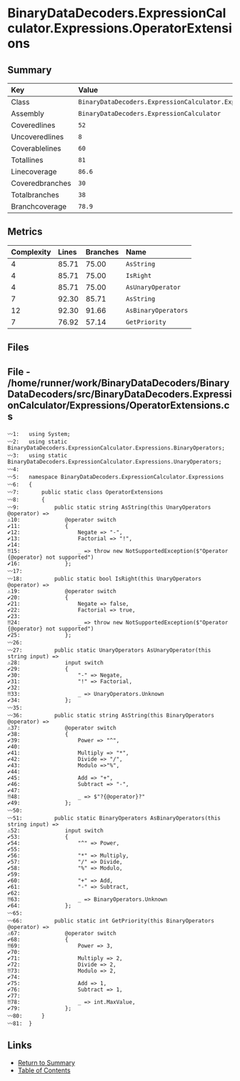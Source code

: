 ﻿# BinaryDataDecoders.ExpressionCalculator.Expressions.OperatorExtensions

## Summary

| Key             | Value                                                                    |
| :-------------- | :----------------------------------------------------------------------- |
| Class           | `BinaryDataDecoders.ExpressionCalculator.Expressions.OperatorExtensions` |
| Assembly        | `BinaryDataDecoders.ExpressionCalculator`                                |
| Coveredlines    | `52`                                                                     |
| Uncoveredlines  | `8`                                                                      |
| Coverablelines  | `60`                                                                     |
| Totallines      | `81`                                                                     |
| Linecoverage    | `86.6`                                                                   |
| Coveredbranches | `30`                                                                     |
| Totalbranches   | `38`                                                                     |
| Branchcoverage  | `78.9`                                                                   |

## Metrics

| Complexity | Lines | Branches | Name                |
| :--------- | :---- | :------- | :------------------ |
| 4          | 85.71 | 75.00    | `AsString`          |
| 4          | 85.71 | 75.00    | `IsRight`           |
| 4          | 85.71 | 75.00    | `AsUnaryOperator`   |
| 7          | 92.30 | 85.71    | `AsString`          |
| 12         | 92.30 | 91.66    | `AsBinaryOperators` |
| 7          | 76.92 | 57.14    | `GetPriority`       |

## Files

## File - /home/runner/work/BinaryDataDecoders/BinaryDataDecoders/src/BinaryDataDecoders.ExpressionCalculator/Expressions/OperatorExtensions.cs

```CSharp
〰1:   using System;
〰2:   using static BinaryDataDecoders.ExpressionCalculator.Expressions.BinaryOperators;
〰3:   using static BinaryDataDecoders.ExpressionCalculator.Expressions.UnaryOperators;
〰4:   
〰5:   namespace BinaryDataDecoders.ExpressionCalculator.Expressions
〰6:   {
〰7:       public static class OperatorExtensions
〰8:       {
〰9:           public static string AsString(this UnaryOperators @operator) =>
⚠10:              @operator switch
✔11:              {
✔12:                  Negate => "-",
✔13:                  Factorial => "!",
✔14:  
‼15:                  _ => throw new NotSupportedException($"Operator {@operator} not supported")
✔16:              };
〰17:  
〰18:          public static bool IsRight(this UnaryOperators @operator) =>
⚠19:              @operator switch
✔20:              {
✔21:                  Negate => false,
✔22:                  Factorial => true,
✔23:  
‼24:                  _ => throw new NotSupportedException($"Operator {@operator} not supported")
✔25:              };
〰26:  
〰27:          public static UnaryOperators AsUnaryOperator(this string input) =>
⚠28:              input switch
✔29:              {
✔30:                  "-" => Negate,
✔31:                  "!" => Factorial,
✔32:  
‼33:                  _ => UnaryOperators.Unknown
✔34:              };
〰35:  
〰36:          public static string AsString(this BinaryOperators @operator) =>
⚠37:              @operator switch
✔38:              {
✔39:                  Power => "^",
✔40:  
✔41:                  Multiply => "*",
✔42:                  Divide => "/",
✔43:                  Modulo =>"%",
✔44:  
✔45:                  Add => "+",
✔46:                  Subtract => "-",
✔47:  
‼48:                  _ => $"?{@operator}?"
✔49:              };
〰50:  
〰51:          public static BinaryOperators AsBinaryOperators(this string input) =>
⚠52:              input switch
✔53:              {
✔54:                  "^" => Power,
✔55:  
✔56:                  "*" => Multiply,
✔57:                  "/" => Divide,
✔58:                  "%" => Modulo,
✔59:  
✔60:                  "+" => Add,
✔61:                  "-" => Subtract,
✔62:  
‼63:                  _ => BinaryOperators.Unknown
✔64:              };
〰65:  
〰66:          public static int GetPriority(this BinaryOperators @operator) =>
⚠67:              @operator switch
✔68:              {
‼69:                  Power => 3,
✔70:  
✔71:                  Multiply => 2,
✔72:                  Divide => 2,
‼73:                  Modulo => 2,
✔74:  
✔75:                  Add => 1,
✔76:                  Subtract => 1,
✔77:  
‼78:                  _ => int.MaxValue,
✔79:              };
〰80:      }
〰81:  }
```

## Links

* [Return to Summary](Summary.md)
* [Table of Contents](../TOC.md)

